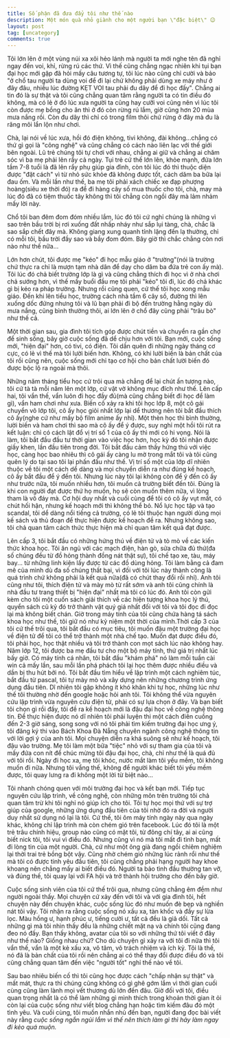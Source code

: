 ```yaml
---
title: Số phận đã đưa đẩy tôi như thế nào
description: Một món quà nhỏ giành cho một người bạn \"đặc biệt\" 😉
layout: post
tag: [uncategory]
comments: true
---
```


Tôi lớn lên ở một vùng núi xa xôi hẻo lánh mà người ta mới nghe tên đã nghỉ ngay đến voi, khỉ, rừng rú các thứ. Vì thế cũng chẳng ngạc nhiên khi tụi bạn đại học mới gặp đã hỏi mấy câu tương tự, tôi lúc nào cũng chỉ cười và bảo "ở chổ tau người ta dùng voi để đi lại chứ không phải dùng xe máy như ở đây đâu, nhiều lúc đường KẸT VOI tau phải đu dây để đi học đấy". Chẳng ai tin đó là sự thật và tôi cũng chẳng quan tâm rằng người ta có tin điều đó không, mà có lẻ ở đó lúc xưa người ta cũng hay cưỡi voi cũng nên vì lúc tôi còn được mẹ bồng cho ăn thì ở đó còn rừng rú lắm, giờ cũng hơn 20 mùa mưa nắng rồi. Còn đu dây thì chỉ có trong film thôi chứ rừng ở đây mà đu là răng môi lẩn lộn như chơi.

Chà, lại nói về lúc xưa, hồi đó điện không, tivi không, đài không...chẳng có thứ gì gọi là "công nghệ" và cũng chẳng có cách nào liên lạc với thế giới bên ngoài. Lũ trẻ chúng tôi tự chơi với nhau, chẳng ai giữ và chẳng ai chăm sóc vì ba mẹ phải lên rẩy cả ngày. Tụi trẻ cứ thế lớn lên, khỏe mạnh, đứa lớn tầm 7-8 tuổi là đã lên rẩy phụ giúp gia đình, còn tôi lúc đó thì thuộc diện được "đặt cách" vì từ nhỏ sức khỏe đã không được tốt, cách dăm ba bữa lại đau ốm. Và mỗi lần như thế, ba mẹ tôi phải xách chiếc xe đạp phượng hoàng(siêu xe thời đó) ra để đi hàng cây số mua thuốc cho tôi, chà, may mà lúc đó đã có tiệm thuốc tây không thì tôi chẳng còn ngồi đây mà lảm nhảm mấy lời này.

Chổ tôi ban đêm đom đóm nhiều lắm, lúc đó tôi cứ nghỉ chúng là những vì sao trên bầu trời bị rơi xuống đất nhấp nháy như sắp lụi tàng, chà, chắc là sao sắp chết đây mà. Không giang xung quanh tỉnh lặng đến lạ thường, chỉ có mỗi tôi, bầu trời đầy sao và bầy đom đóm. Bây giờ thì chắc chẳng còn nơi nào như thế nữa...

Lớn hơn chút, tôi được mẹ "kéo" đi học mẫu giáo ở "trường"(nói là trường chứ thực ra chỉ là mượn tạm nhà dân để dạy cho dăm ba đứa trẻ con ấy mà). Tôi lúc đó chả biết trường lớp là gì và cũng chẳng thích đi học vì ở nhà chơi chả sướng hơn, vì thế mấy buổi đầu mẹ tôi phải "kéo" tôi đi, lúc đó chả khác gì bị kéo ra pháp trường. Nhưng rồi cũng quen, cứ thế tôi học xong mẫu giáo. Đến khi lên tiểu học, trường cách nhà tầm 6 cây số, đường thì lên xuống dốc đứng nhưng tôi và lũ bạn phải đi bộ đến trường hằng ngày dù mưa nắng, cũng bình thường thôi, ai lớn lên ở chổ đây cũng phải "trâu bò" như thế cả.

Một thời gian sau, gia đình tôi tích góp được chút tiền và chuyển ra gần chợ để sinh sống, bây giờ cuộc sống đã dể chịu hơn với tôi. Bạn mới, cuộc sống mới, "hiện đại" hơn, có tivi, có điện. Tôi dần quên đi những ngày tháng cơ cực, có lẻ vì thế mà tôi lười biến hơn. Không, có khi lười biến là bản chất của tôi rồi cũng nên, cuộc sống mới chỉ tạo cơ hội cho bản chất lười biến đó được bộc lộ ra ngoài mà thôi.

Những năm tháng tiểu học cứ trôi qua mà chẳng để lại chút ấn tượng nào, tôi cứ tà tà mỗi năm lên một lớp, cứ vật vờ không mục đích như thế. Lên cấp hai, tôi vẩn thế, vẩn luôn đi học đầy đủ(mà cũng chẳng biết đi học để làm gì), vẩn ham chơi như xưa. Biến cố xảy ra khi tôi học lớp 8, một cô gái chuyển vô lớp tôi, cô ấy học giỏi nhất lớp lại dể thương nên tôi bắt đầu thích cô ấy(nghe cứ như mấy bộ film anime ấy nhỉ). Một thèn học thì bình thường, lười biến và ham chơi thì sao mà cô ấy để ý được, suy nghỉ một hồi tôi rút ra kết luận: chỉ có cách lật đổ vị trí số 1 của cô ấy thì mới có hi vọng. Nói là làm, tôi bắt đầu đầu tư thời gian vào việc học hơn, học kỳ đó tôi nhận được giấy khen, lần đầu tiên trong đời. Tôi bắt đầu cảm thấy hứng thú với việc học, càng học bao nhiêu thì cô gái ấy càng lu mờ trong mắt tôi và tôi cũng quên lý do tại sao tôi lại phấn đấu như thế. Vị trí số một của lớp dĩ nhiên thuộc về tôi một cách dể dàng và mọi chuyển diễn ra như đúng kế hoạch, cô ấy bắt đầu để ý đến tôi. Nhưng lúc này tôi lại không còn để ý đến cô ấy như trước nữa, tôi muốn nhiều hơn, tôi muốn cả trường biết đến tôi. Đúng là khi con người đạt được thứ họ muốn, họ sẽ còn muốn thêm nữa, vì lòng tham là vô đáy mà. Cơ hội duy nhất và cuối cùng để tôi có cô ấy vụt mất, có chút hối hận, nhưng kế hoạch mới thì không thể bỏ. Nổ lực học tập và tạo scandal, tôi dể dàng nổi tiếng cả trường, có lẻ tôi thuộc hạn người dùng mọi kế sách và thủ đoạn để thực hiện được kế hoạch đề ra. Nhưng không sao, tôi chả quan tâm cách thức thực hiện mà chỉ quan tâm kết quả đạt được.

Lên cấp 3, tôi bắt đầu có những hứng thú về điện tử và tò mò về các kiến thức khoa học. Tôi ăn ngủ với các mạch điện, hàn gò, sửa chữa đủ thứ(đa số chúng đều từ đồ hỏng thành đồng nát thật sự), tôi chế tạo xe, tàu, máy bay... từ những linh kiện lấy được từ các đồ dùng hỏng. Tôi làm bằng cả đam mê của mình dù đa số chúng thất bại, vì đối với tôi lúc này thành công là quá trình chứ không phải là kết quả nữa(đã có chút thay đổi rồi nhỉ). Anh tôi cũng như tôi, thích điện tử và mày mò từ rất sớm và anh tôi cũng chính là nhà đầu tư trang thiết bị "hiện đại" nhất mà tôi có lúc đó. Anh tôi còn gửi kèm cho tôi một cuốn sách giải thích về các hiện tượng khoa học lý thú, quyển sách cũ kỷ đó trở thành vật quý giá nhất đối với tôi và tôi đọc đi đọc lại mà không biết chán. Giờ trong máy tính của tôi cũng chứa hàng tá sách khoa học như thế, tôi giữ nó như kỷ niệm một thời của mình.Thời cấp 3 của tôi cứ thế trôi qua, tôi bắt đầu có mục tiêu, tôi muốn đậu một trường đại học về điện tử để tôi có thể trở thành một nhà chế tạo. Muốn đạt được điều đó, tôi phải học, học thật nhiều và tôi trở thành con mọt sách lúc nào không hay. Năm lớp 12, tôi được ba mẹ đầu tư cho một bộ máy tính, thứ giá trị nhất lúc bấy giờ. Có máy tính cá nhân, tôi bắt đầu "khám phá" nó làm mỗi tuần cài win cả mấy lần, sau mỗi lần phá phách tôi lại học thêm được nhiều điều và dần bị thu hút bởi nó. Tôi bắt đầu tìm hiểu về lập trình một cách nghiêm túc, bắt đầu từ pascal, tôi tự mày mò và xây dựng nên những chương trình ứng dụng đầu tiên. Dĩ nhiên tôi gặp không ít khó khăn khi tự học, những lúc như thế tôi thường nhờ đến google hoặc hỏi anh tôi. Tôi không thể vừa nguyên cứu lập trình vừa nguyên cứu điện tử, phải có sự lựa chọn ở đây. Và bạn biết tôi chọn gì rồi đấy, tôi đề ra kế hoạch mới là đậu đại học về công nghệ thông tin. Để thực hiện được nó dĩ nhiên tôi phải luyện thi một cách điên cuồng đến 2-3 giờ sáng, song song với nó tôi phải tìm kiếm trường đại học ưng ý, tôi đăng ký thi vào Bách Khoa Đà Nẵng chuyên ngành công nghệ thông tin với lời gợi ý của anh tôi. Mọi chuyện diễn ra khá suông sẽ như kế hoạch, tôi đậu vào trường. Mẹ tôi làm một bữa "tiệc" nhỏ với sự tham gia của tôi và mấy đứa con nít để chúc mừng tôi đậu đại học, chà, chỉ như thế là quá đủ với tôi rồi. Ngày đi học xa, mẹ tôi khóc, nước mắt làm tôi yếu mềm, tôi không muốn đi nữa. Nhưng tôi vẩng thế, không để người khác biết tôi yếu mềm được, tôi quay lưng ra đi không một lời từ biệt nào...

Tôi nhanh chóng quen với môi trường đại học và kết bạn mới. Tiếp tục nguyên cứu lập trình, về công nghệ, còn những môn trên trường tôi chả quan tâm trừ khi tôi nghỉ nó giúp ích cho tôi. Tôi tự học mọi thứ với sự trợ giúp của google, những ứng dụng đầu tiên của tôi nhờ đó ra đời và người duy nhất sử dụng nó lại là tôi. Cứ thế, tôi ôm máy tính ngày này qua ngày khác, không chỉ lập trình mà còn chém gió trên facebook. Lúc đó tôi là một trẻ trâu chính hiệu, group nào cũng có mặt tôi, từ đông chí tây, ai ai cũng biết nick tôi, tôi vui vì điều đó. Nhưng cũng vì nó mà tôi mất đi tình bạn, mất đi lòng tin của một người. Chà, cứ như một ông già đang ngồi chiêm nghiệm lại thời trai trẻ bồng bột vậy. Cũng nhờ chém gió những lúc rảnh rổi như thế mà tôi có được tinh yêu đầu tiên, tôi cũng chẳng phải hạng người hay khoe khoang nên chẳng mấy ai biết điều đó. Người ta bảo tình đầu thường tan vỡ, và đúng thế, tôi quay lại với FA hội và trở thành hội trưởng cho đến bây giờ.

Cuộc sống sinh viên của tôi cứ thế trôi qua, nhưng cũng chẳng êm đềm như người ngoài thấy. Mọi chuyện cứ xảy đến với tôi và với gia đình tôi, hết chuyện này đến chuyện khác, cuộc sống lúc đó như muốn đè bẹp và nghiền nát tôi vậy. Tôi nhận ra rằng cuộc sống nó xấu xa, tàn khốc và đầy sự lừa lọc. Màu hồng ư, hạnh phúc ư, tiếng cười ư, tất cả đều là giả dối. Tất cả những gì mà tôi nhìn thấy đều là những chiết mặt nạ và chính tôi cũng đang đeo nó đấy. Bạn thấy không, avatar của tôi so với những thứ tôi viết ở đây như thế nào? Giống nhau chứ? Cho dù chuyện gì xảy ra với tôi đi nữa thì tôi vẩn thế, vẩn là một kẻ xấu xa, vô tâm, vô trách nhiệm và ích kỷ. Tôi là thế, nó đã là bản chất của tôi rồi nên chẳng ai có thể thay đổi được điều đó và tôi cũng chẳng quan tâm đến việc "người tốt" nghỉ thế nào về tôi.

Sau bao nhiêu biến cố thì tôi cũng học được cách "chấp nhận sự thật" và mất mát, thực ra thì chúng cũng không có gì ghê gớm lắm vì thời gian cuối cùng cũng làm lành mọi vết thương dù lớn đến đâu. Giờ đối với tôi, điều quan trọng nhất là có thể làm những gì mình thích trong khoản thời gian ít ỏi còn lại của cuộc sống như viết blog chẳng hạn hoặc tìm kiếm đâu đó một tình yêu. Và cuối cùng, tôi muốn nhắn nhủ đến bạn, người đang đọc bài viết này rằng *cuộc sống ngắn ngủi lắm vì thế nên thích làm gì thì hảy làm ngay đi kẻo quá muộn.*